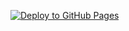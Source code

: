 [![Deploy to GitHub Pages](https://github.com/hershpa/hershpa.github.io/actions/workflows/deploy.yml/badge.svg)](https://github.com/hershpa/hershpa.github.io/actions/workflows/deploy.yml)

